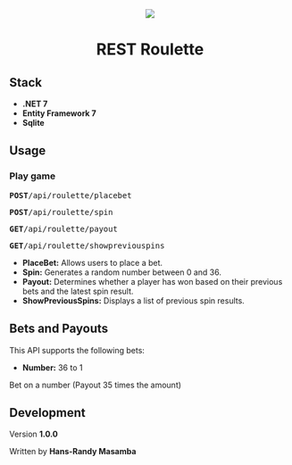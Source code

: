 <center>
<img src="/static/assets/img/bg.jpg" />

# REST Roulette

</center>

## Stack
- <b>.NET 7</b>
- <b>Entity Framework 7</b>
- <b>Sqlite</b>


## Usage

### Play game
<pre><b>POST</b>/api/roulette/placebet</pre>
<pre><b>POST</b>/api/roulette/spin</pre>
<pre><b>GET</b>/api/roulette/payout</pre>
<pre><b>GET</b>/api/roulette/showpreviouspins</pre>

- <b>PlaceBet:</b> Allows users to place a bet.
- <b>Spin:</b> Generates a random number between 0 and 36.
- <b>Payout:</b> Determines whether a player has won based on their previous bets and the latest spin result.
- <b>ShowPreviousSpins:</b> Displays a list of previous spin results.

## Bets and Payouts
This API supports the following bets:
- <b>Number:</b> 36 to 1

Bet on a number (Payout 35 times the amount)


## Development
Version <b>1.0.0</b>

Written by <b>Hans-Randy Masamba</b>
